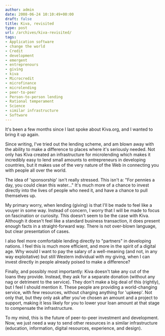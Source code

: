 ```yaml
---
author: admin
date: 2008-06-24 10:10:49+00:00
draft: false
title: Kiva, revisited
type: post
url: /archives/kiva-revisited/
tags:
- Application software
- change the world
- Credit
- development
- emergent
- entreprenours
- giving
- kiva
- Microcredit
- microfinance
- microlending
- peer-to-peer
- Person-to-person lending
- Rational temperament
- Science
- similar infrastructure
- Software
---
```


[](http://zachbeauvais.com/wp-content/uploads/2008/06/www.kiva.org)It's been a few months since I last spoke about Kiva.org, and I wanted to bring it up again.   
  
Since writing, I've tried out the lending scheme, and am blown away with the ability to make a difference to places where it's seriously needed. Not only has Kiva created an infrastructure for microlending which makes it incredibly easy to lend small amounts to entrepreneurs in developing countries, but it makes use of the very nature of the Web in connecting you with people all over the world.   
  
The idea of 'sponsorship' isn't really stressed. This isn't a: "For pennies a day, you could clean this water..." It's much more of a chance to invest directly into the lives of people who need it, and have a chance to pull themselves up.   
  
My primary worry, when lending (giving) is that I'll be made to feel like a vouyer in some way. Instead of concern, I worry that I will be made to focus on fascination or curiosity. This doesn't seem to be the case with Kiva. Although it doesn't feel like a standard business transaction, it does present enough facts in a straight-forward way. There is not over-blown language, but clear presentation of cases.  
  
I also feel more comfortable lending directly to "partners" in developing nations. I feel this is much more efficient, and more in the spirit of a digital age. Why would I want to pay the salary of a well-meaning (and not, in any way exploitative) but still Western individual with my giving, when I can invest directly in people already poised to make a difference?  
  
Finally, and possibly most importantly: Kiva doesn't take any cut of the loans they provide. Instead, they ask for a separate donation (without any nag or detriment to the service). They don't make a big deal of this (rightly), but I feel I should mention it. These people are providing a world-changing service, with few resources, without charging anything for 'upkeep'. Not only that, but they only ask after you've chosen an amount and a project to support, making it less likely for you to lower your loan amount at that stage to compensate the infrastructure.  
  
To my mind, this is the future of peer-to-peer investment and development. Now, we just need a way to send other resources in a similar infrastructure (education, information, digital resources, experience, and design).  

